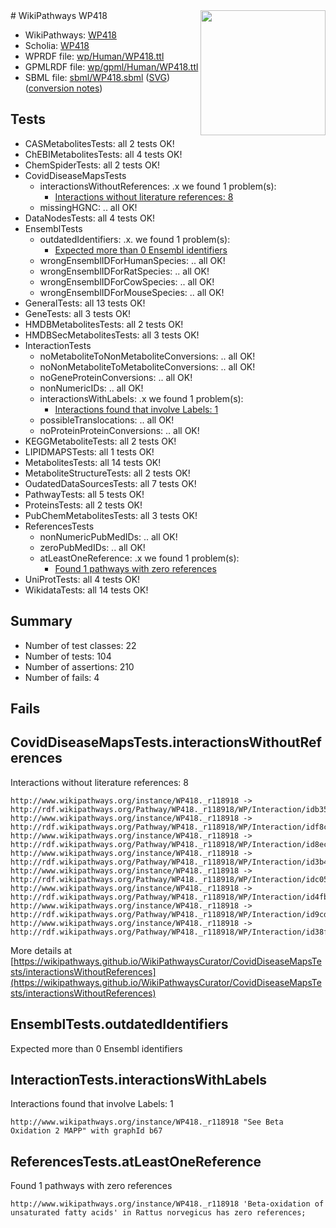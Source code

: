 <img style="float: right; width: 200px" src="../logo.png" />
# WikiPathways WP418

* WikiPathways: [WP418](https://identifiers.org/wikipathways:WP418)
* Scholia: [WP418](https://scholia.toolforge.org/wikipathways/WP418)
* WPRDF file: [wp/Human/WP418.ttl](../wp/Human/WP418.ttl)
* GPMLRDF file: [wp/gpml/Human/WP418.ttl](../wp/gpml/Human/WP418.ttl)
* SBML file: [sbml/WP418.sbml](../sbml/WP418.sbml) ([SVG](../sbml/WP418.svg)) ([conversion notes](../sbml/WP418.txt))

## Tests
* CASMetabolitesTests: all 2 tests OK!
* ChEBIMetabolitesTests: all 4 tests OK!
* ChemSpiderTests: all 2 tests OK!
* CovidDiseaseMapsTests
    * interactionsWithoutReferences: .x we found 1 problem(s):
        * [Interactions without literature references: 8](#2e295936)
    * missingHGNC: .. all OK!
* DataNodesTests: all 4 tests OK!
* EnsemblTests
    * outdatedIdentifiers: .x. we found 1 problem(s):
        * [Expected more than 0 Ensembl identifiers](#f44398b7)
    * wrongEnsemblIDForHumanSpecies: .. all OK!
    * wrongEnsemblIDForRatSpecies: .. all OK!
    * wrongEnsemblIDForCowSpecies: .. all OK!
    * wrongEnsemblIDForMouseSpecies: .. all OK!
* GeneralTests: all 13 tests OK!
* GeneTests: all 3 tests OK!
* HMDBMetabolitesTests: all 2 tests OK!
* HMDBSecMetabolitesTests: all 3 tests OK!
* InteractionTests
    * noMetaboliteToNonMetaboliteConversions: .. all OK!
    * noNonMetaboliteToMetaboliteConversions: .. all OK!
    * noGeneProteinConversions: .. all OK!
    * nonNumericIDs: .. all OK!
    * interactionsWithLabels: .x we found 1 problem(s):
        * [Interactions found that involve Labels: 1](#630d2678)
    * possibleTranslocations: .. all OK!
    * noProteinProteinConversions: .. all OK!
* KEGGMetaboliteTests: all 2 tests OK!
* LIPIDMAPSTests: all 1 tests OK!
* MetabolitesTests: all 14 tests OK!
* MetaboliteStructureTests: all 2 tests OK!
* OudatedDataSourcesTests: all 7 tests OK!
* PathwayTests: all 5 tests OK!
* ProteinsTests: all 2 tests OK!
* PubChemMetabolitesTests: all 3 tests OK!
* ReferencesTests
    * nonNumericPubMedIDs: .. all OK!
    * zeroPubMedIDs: .. all OK!
    * atLeastOneReference: .x we found 1 problem(s):
        * [Found 1 pathways with zero references](#35eb778e)
* UniProtTests: all 4 tests OK!
* WikidataTests: all 14 tests OK!


## Summary

* Number of test classes: 22
* Number of tests: 104
* Number of assertions: 210
* Number of fails: 4

## Fails

<a name="2e295936" />

## CovidDiseaseMapsTests.interactionsWithoutReferences

Interactions without literature references: 8
```
http://www.wikipathways.org/instance/WP418._r118918 -> http://rdf.wikipathways.org/Pathway/WP418._r118918/WP/Interaction/idb35c948b
http://www.wikipathways.org/instance/WP418._r118918 -> http://rdf.wikipathways.org/Pathway/WP418._r118918/WP/Interaction/idf8cbdc8c
http://www.wikipathways.org/instance/WP418._r118918 -> http://rdf.wikipathways.org/Pathway/WP418._r118918/WP/Interaction/id8ec1b1ce
http://www.wikipathways.org/instance/WP418._r118918 -> http://rdf.wikipathways.org/Pathway/WP418._r118918/WP/Interaction/id3b431be5
http://www.wikipathways.org/instance/WP418._r118918 -> http://rdf.wikipathways.org/Pathway/WP418._r118918/WP/Interaction/idc0588323
http://www.wikipathways.org/instance/WP418._r118918 -> http://rdf.wikipathways.org/Pathway/WP418._r118918/WP/Interaction/id4fbb79b9
http://www.wikipathways.org/instance/WP418._r118918 -> http://rdf.wikipathways.org/Pathway/WP418._r118918/WP/Interaction/id9cdf229c
http://www.wikipathways.org/instance/WP418._r118918 -> http://rdf.wikipathways.org/Pathway/WP418._r118918/WP/Interaction/id38f98602
```

More details at [https://wikipathways.github.io/WikiPathwaysCurator/CovidDiseaseMapsTests/interactionsWithoutReferences](https://wikipathways.github.io/WikiPathwaysCurator/CovidDiseaseMapsTests/interactionsWithoutReferences)

<a name="f44398b7" />

## EnsemblTests.outdatedIdentifiers

Expected more than 0 Ensembl identifiers
<a name="630d2678" />

## InteractionTests.interactionsWithLabels

Interactions found that involve Labels: 1
```
http://www.wikipathways.org/instance/WP418._r118918 "See Beta Oxidation 2 MAPP" with graphId b67
```

<a name="35eb778e" />

## ReferencesTests.atLeastOneReference

Found 1 pathways with zero references
```
http://www.wikipathways.org/instance/WP418._r118918 'Beta-oxidation of unsaturated fatty acids' in Rattus norvegicus has zero references; 
```

